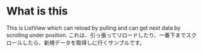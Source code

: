 # What is this
This is ListView which can reload by pulling and can get next data by scrolling under position.
これは、引っ張ってリロードしたり、一番下までスクロールしたら、新規データを取得しに行くサンプルです。

